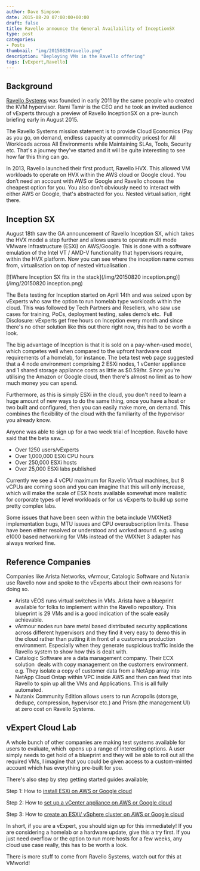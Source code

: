 ```yaml
---
author: Dave Simpson
date: 2015-08-20 07:00:00+00:00
draft: false
title: Ravello announce the General Availability of InceptionSX
type: post
categories:
- Posts
thumbnail: "img/20150820ravello.png"
description: "Deploying VMs in the Ravello offering"
tags: [vExpert,Ravello]
---
```


## Background
[Ravello Systems](https://www.ravellosystems.com/) was founded in early 2011 by the same people who created the KVM hypervisor. Rami Tamir is the CEO and he took an invited audience of vExperts through a preview of Ravello InceptionSX on a pre-launch briefing early in August 2015.   
  
The Ravello Systems mission statement is to provide Cloud Economics (Pay as you go, on demand, endless capacity at commodity prices) for All Workloads across All Environments while Maintaining SLAs, Tools, Security etc. That's a journey they've started and it will be quite interesting to see how far this thing can go.   

In 2013, Ravello launched their first product, Ravello HVX. This allowed VM workloads to operate on HVX within the AWS cloud or Google cloud. You don’t need an account with AWS or Google and Ravello chooses the cheapest option for you. You also don't obviously need to interact with either AWS or Google, that's abstracted for you. Nested virtualisation, right there.  

## Inception SX
August 18th saw the GA announcement of Ravello Inception SX, which takes the HVX model a step further and allows users to operate multi mode VMware Infrastructure (ESXi) on AWS/Google. This is done with a software emulation of the Intel VT / AMD-V functionality that hypervisors require, within the HVX platform. Now you can see where the inception name comes from, virtualisation on top of nested virtualisation .  

[![Where Inception SX fits in the stack](/img/20150820 inception.png)](/img/20150820 inception.png)

The Beta testing for Inception started on April 14th and was seized upon by vExperts who saw the option to run homelab type workloads within the cloud. This was followed by Tech Partners and Resellers, who saw use cases for training, PoCs, deployment testing, sales demo’s etc.  Full Disclosure: vExperts get free hours on Inception every month and since there's no other solution like this out there right now, this had to be worth a look.   
  
The big advantage of Inception is that it is sold on a pay-when-used model, which competes well when compared to the upfront hardware cost requirements of a homelab, for instance. The beta test web page suggested that a 4 node environment comprising 2 ESXi nodes, 1 vCenter appliance and 1 shared storage appliance costs as little as $0.59/hr. Since you're utilising the Amazon or Google cloud, then there's almost no limit as to how much money you can spend.  
  
Furthermore, as this is simply ESXi in the cloud, you don't need to learn a huge amount of new ways to do the same thing, once you have a host or two built and configured, then you can easily make more, on demand. This combines the flexibility of the cloud with the familiarity of the hypervisor you already know.  
  
Anyone was able to sign up for a two week trial of Inception. Ravello have said that the beta saw...

  * Over 1250 users/vExperts
  * Over 1,000,000 ESXi CPU hours
  * Over 250,000 ESXi hosts
  * Over 25,000 ESXi labs published
  
Currently we see a 4 vCPU maximum for Ravello Virtual machines, but 8 vCPUs are coming soon and you can imagine that this will only increase, which will make the scale of ESX hosts available somewhat more realistic for corporate types of level workloads or for us vExperts to build up some pretty complex labs.  
  
Some issues that have been seen within the beta include VMXNet3 implementation bugs, MTU issues and CPU oversubscription limits. These have been either resolved or understood and worked around. e.g. using e1000 based networking for VMs instead of the VMXNet 3 adapter has always worked fine.  
  
## Reference Companies  
Companies like Arista Networks, vArmour, Catalogic Software and Nutanix use Ravello now and spoke to the vExperts about their own reasons for doing so.  

  * Arista vEOS runs virtual switches in VMs. Arista have a blueprint available for folks to implement within the Ravello repository. This blueprint is 29 VMs and is a good indication of the scale easily achievable.
  * vArmour nodes run bare metal based distributed security applications across different hypervisors and they find it very easy to demo this in the cloud rather than putting it in front of a customers production environment. Especially when they generate suspicious traffic inside the Ravello system to show how this is dealt with.
  * Catalogic Software are a data management company. Their ECX solution  deals with copy management on the customers environment. e.g. They isolate a copy of customer data from a NetApp array into NetApp Cloud Ontap within VPC inside AWS and then can feed that into Ravello to spin up all the VMs and Applications. This is all fully automated.
  * Nutanix Community Edition allows users to run Acropolis (storage, dedupe, compression, hypervisor etc.) and Prism (the management UI) at zero cost on Ravello Systems.
  
## vExpert Cloud Lab  
A whole bunch of other companies are making test systems available for users to evaluate, which  opens up a range of interesting options. A user simply needs to get hold of a blueprint and they will be able to roll out all the required VMs, I imagine that you could be given access to a custom-minted account which has everything pre-built for you.  
  
There's also step by step getting started guides available;  

Step 1: How to [install ESXi on AWS or Google cloud](http://go.ravellosystems.com/gO0i6Ks02400CU18C000UvE)

Step 2: How to [set up a vCenter appliance on AWS or Google cloud ](http://go.ravellosystems.com/j2VC004sC006i0EKU8P1v00)

Step 3: How to [create an ESXi/ vSphere cluster on AWS or Google cloud](http://go.ravellosystems.com/MK0U020iCv60810Ws0EC0Q4)  
  
In short, if you are a vExpert, you should sign up for this immediately! If you are considering a homelab or a hardware update, give this a try first. If you just need overflow or the option to run more hosts for a few weeks, any cloud use case really, this has to be worth a look.  
  
There is more stuff to come from Ravello Systems, watch out for this at VMworld!    
